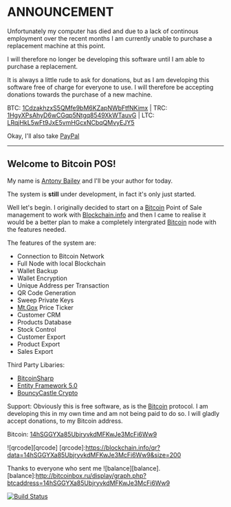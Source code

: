 ANNOUNCEMENT
============

Unfortunately my computer has died and due to a lack of continous employment over the recent months I am currently unable to purchase a replacement machine at this point.

I will therefore no longer be developing this software until I am able to purchase a replacement.

It is always a little rude to ask for donations, but as I am developing this software free of charge for everyone to use. I will therefore be accepting donations towards the purchase of a new machine.

BTC: [1CdzakhzxS5QMfe9bM6KZapNWbFtfNKimx](bitcoin:1CdzakhzxS5QMfe9bM6KZapNWbFtfNKimx) | TRC: [1HgyXPsAhyD6wCGqp5Ntgq8549XkWTauvG](terracoin:1HgyXPsAhyD6wCGqp5Ntgq8549XkWTauvG) | LTC: [LRqjHkL5wFt9JxE5vmHGcxNCbqQMvyEJY5](litecoin:LRqjHkL5wFt9JxE5vmHGcxNCbqQMvyEJY5)

Okay, I'll also take [PayPal](https://www.paypal.com/cgi-bin/webscr?cmd=_s-xclick&hosted_button_id=G2M23XDAB8HBA)

-----------------------------------------------------------------------------------------------------------------------------------------------------------------------------------------------------------------------------------------------------------------------
Welcome to Bitcoin POS!
-----------------------

My name is [Antony Bailey](http://www.antonybailey.net) and I'll be your author for today.

The system is **still** under development, in fact it's only just started.

Well let's begin. I originally decided to start on a [Bitcoin](http://www.bitcoin.org) Point of Sale management to work with [Blockchain.info](http://www.blockchain.info) and then I came to realise it would be a better plan to make a completely intergrated [Bitcoin](http://www.bitcoin.org) node with the features needed.

The features of the system are:

*   Connection to Bitcoin Network
*   Full Node with local Blockchain
*   Wallet Backup
*   Wallet Encryption
*   Unique Address per Transaction
*   QR Code Generation
*   Sweep Private Keys
*   [Mt.Gox](http://www.mtgox.com) Price Ticker
*   Customer CRM
*   Products Database
*   Stock Control
*   Customer Export
*   Product Export
*   Sales Export

Third Party Libaries:

- [BitcoinSharp](http://nuget.org/packages/BitCoinSharp/)
- [Entity Framework 5.0](http://nuget.org/packages/EntityFramework/5.0.0)
- [BouncyCastle Crypto](http://nuget.org/packages/BouncyCastle/)
	
Support:
Obviously this is free software, as is the [Bitcoin](http://www.bitcoin.org) protocol. I am developing this in my own time and am not being paid to do so. I will gladly accept donations, to my Bitcoin address.

Bitcoin: [14hSGGYXa85UbjryvkdMFKwJe3McFi6Ww9](http://bitcoin:14hSGGYXa85UbjryvkdMFKwJe3McFi6Ww9)

![qrcode][qrcode]
[qrcode]:https://blockchain.info/qr?data=14hSGGYXa85UbjryvkdMFKwJe3McFi6Ww9&size=200

Thanks to everyone who sent me ![balance][balance].
[balance]:http://bitcoinbox.ru/display/graph.php?btcaddress=14hSGGYXa85UbjryvkdMFKwJe3McFi6Ww9

[![Build Status](https://travis-ci.org/PartTimeLegend/BitcoinPOS.png?branch=master)](https://travis-ci.org/PartTimeLegend/BitcoinPOS)
